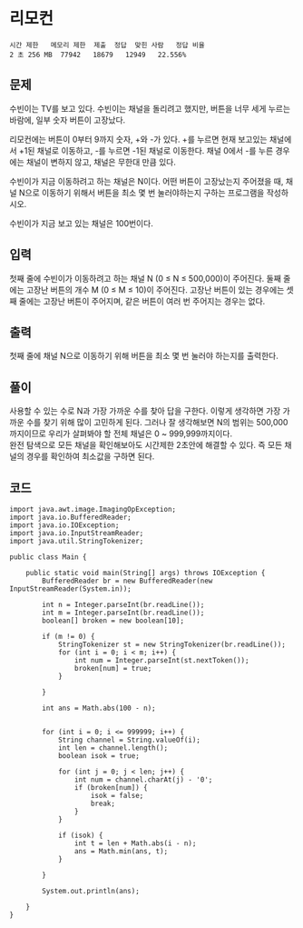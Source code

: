 # 리모컨 
``` 
시간 제한	메모리 제한	제출	정답	맞힌 사람	정답 비율
2 초	256 MB	77942	18679	12949	22.556%
```

## 문제
수빈이는 TV를 보고 있다. 수빈이는 채널을 돌리려고 했지만, 버튼을 너무 세게 누르는 바람에, 일부 숫자 버튼이 고장났다.

리모컨에는 버튼이 0부터 9까지 숫자, +와 -가 있다. +를 누르면 현재 보고있는 채널에서 +1된 채널로 이동하고, -를 누르면 -1된 채널로 이동한다. 채널 0에서 -를 누른 경우에는 채널이 변하지 않고, 채널은 무한대 만큼 있다.

수빈이가 지금 이동하려고 하는 채널은 N이다. 어떤 버튼이 고장났는지 주어졌을 때, 채널 N으로 이동하기 위해서 버튼을 최소 몇 번 눌러야하는지 구하는 프로그램을 작성하시오. 

수빈이가 지금 보고 있는 채널은 100번이다.

## 입력
첫째 줄에 수빈이가 이동하려고 하는 채널 N (0 ≤ N ≤ 500,000)이 주어진다.  둘째 줄에는 고장난 버튼의 개수 M (0 ≤ M ≤ 10)이 주어진다. 고장난 버튼이 있는 경우에는 셋째 줄에는 고장난 버튼이 주어지며, 같은 버튼이 여러 번 주어지는 경우는 없다.

## 출력
첫째 줄에 채널 N으로 이동하기 위해 버튼을 최소 몇 번 눌러야 하는지를 출력한다.

## 풀이
사용할 수 있는 수로 N과 가장 가까운 수를 찾아 답을 구한다.
이렇게 생각하면 가장 가까운 수를 찾기 위해 많이 고민하게 된다.
그러나 잘 생각해보면 N의 범위는 500,000까지이므로 우리가 살펴봐야 할 전체 채널은 0 ~ 999,999까지이다.  
완전 탐색으로 모든 채널을 확인해보아도 시간제한 2초안에 해결할 수 있다.
즉 모든 채널의 경우를 확인하여 최소값을 구하면 된다.

## 코드
```
import java.awt.image.ImagingOpException;
import java.io.BufferedReader;
import java.io.IOException;
import java.io.InputStreamReader;
import java.util.StringTokenizer;

public class Main {

    public static void main(String[] args) throws IOException {
        BufferedReader br = new BufferedReader(new InputStreamReader(System.in));

        int n = Integer.parseInt(br.readLine());
        int m = Integer.parseInt(br.readLine());
        boolean[] broken = new boolean[10];

        if (m != 0) {
            StringTokenizer st = new StringTokenizer(br.readLine());
            for (int i = 0; i < m; i++) {
                int num = Integer.parseInt(st.nextToken());
                broken[num] = true;
            }

        }

        int ans = Math.abs(100 - n);


        for (int i = 0; i <= 999999; i++) {
            String channel = String.valueOf(i);
            int len = channel.length();
            boolean isok = true;

            for (int j = 0; j < len; j++) {
                int num = channel.charAt(j) - '0';
                if (broken[num]) {
                    isok = false;
                    break;
                }
            }

            if (isok) {
                int t = len + Math.abs(i - n);
                ans = Math.min(ans, t);
            }

        }

        System.out.println(ans);

    }
}
```
